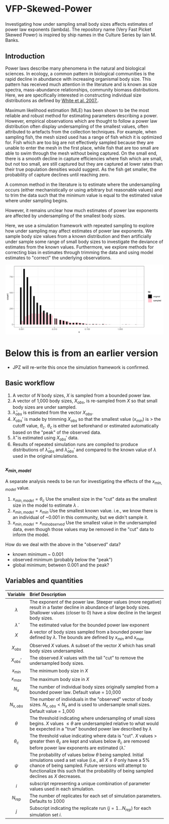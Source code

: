 # VFP-Skewed-Power

###   

Investigating how under sampling small body sizes affects estimates of power law exponents (lambda). The repository name (Very Fast Picket Skewed Power) is inspired by ship names in the Culture Series by Iain M. Banks. 

## Introduction  

Power laws describe many phenomena in the natural and biological sciences. In ecology, a common pattern in biological communities is the rapid decline in abundance with increasing organismal body size. This pattern has received much attention in the literature and is known as size spectra, mass-abundance relationships, community biomass distributions. Here, we are specifically interested in constructing individual size distributions as defined by [White et al. 2007.](https://www.cell.com/ajhg/abstract/S0169-5347(07)00098-5). 

Maximum likelihood estimation (MLE) has been shown to be the most reliable and robust method for estimating parameters describing a power. However, empirical observations which are thought to follow a power law distribution often display undersampling of the smallest values, often attributed to artefacts from the collection techniques. For example, when sampling fish, the mesh sized used has a range of fish which it is optimized for. Fish which are too big are not effectively sampled because they are unable to enter the mesh in the first place, while fish that are too small are able to swim through the mesh without being captured. On the small end, there is a smooth decline in capture efficiencies where fish which are small, but not too small, are still captured but they are captured at lower rates than their true population densities would suggest. As the fish get smaller, the probability of capture declines until reaching zero. 

A common method in the literature is to estimate where the undersampling occurs (either mechanistically or using arbitrary but reasonable values) and to trim the data such that the minimum value is equal to the estimated value where under sampling begins. 

However, it remains unclear how much estimates of power law exponents are affected by undersampling of the smallest body sizes. 

Here, we use a simulation framework with repeated sampling to explore how under sampling may affect estimates of power law exponents. We sample body size values from a known distribution and then artificially under sample some range of small body sizes to investigate the deviance of estimates from the known values. Furthermore, we explore methods for correcting bias in estimates through trimming the data and using model estimates to "correct" the underlying observations. 

![Conceptual figure showing power law distribution of known sample (in black bars) and simulated under sampling (in pink bars)](plots/under_sample_conceptual.png)

# Below this is from an earlier version  

* JPZ will re-write this once the simulation framework is confirmed.  

## Basic workflow  

1. A vector of $N$ body sizes, $X$ is sampled from a bounded power law.  
2. A vector of 1,000 body sizes, $X_{obs}$, is re-sampled from $X$ so that small body sizes are under sampled. 
3. $\hat \lambda_{obs}$ is estimated from the vector $X_{obs}$.  
4. $X_{obs}'$ is made by trimming $X_{obs}$ so that the smallest value ($x_{min}$) is $\gt$ the cutoff value, $\theta_c$. $\theta_c$ is either set beforehand or estimated automatically based on the "peak" of the observed data.   
5. $\hat \lambda'$ is estimated using $X_{obs}'$ data.  
6. Results of repeated simulation runs are compiled to produce distributions of $\hat \lambda_{obs}$ and $\hat \lambda_{obs}'$ and compared to the known value of $\lambda$ used in the original simulations.   


### $x_{min, model}$  
A separate analysis needs to be run for investigating the effects of the $x_{min, model}$ value.  

1. $x_{min, model} = \theta_c$  Use the smallest size in the "cut" data as the smallest size in the model to estimate $\lambda$ .  
2. $x_{min, model} = x_{min}$  Use the smallest known value. i.e., we know there is an individual of ~0.001 in this community, but we didn't sample it.  
3. $x_{min, model} = x_{min observed}$  Use the smallest value in the undersampled data, even though those values may be removed in the "cut" data to inform the model.  

How do we deal with the above in the "observed" data?  
* known minimum ~ 0.001  
* observed minimum (probably below the "peak")  
* global minimum; between 0.001 and the peak?


## Variables and quantities  

| Variable  | Brief Description |
|  :----:   |:------------------|
| $\lambda$ |The exponent of the power law. Steeper values (more negative) result in a faster decline in abundance of large body sizes. Shallower values (closer to 0) have a slow decline in the largest body sizes. |
| $\hat \lambda$ | The estimated value for the bounded power law exponent | 
| $X$  | A vector of body sizes sampled from a bounded power law defined by $\lambda$. The bounds are defined by $x_{min}$ and $x_{max}$ |
| $X_{obs}$| Observed $X$ values. A subset of the vector $X$ which has small body sizes undersampled. |
|$X_{obs}'$| The observed $X$ values with the tail "cut" to remove the undersampled body sizes. |
| $x_{min}$ | The minimum body size in $X$ |
| $x_{max}$ | The maximum body size in $X$ |
|$N_x$| The number of individual body sizes originally sampled from a bounded power law. Default value = 10,000 |
|$N_{x, obs}$| The number of individuals in the "observed" vector of body sizes. $N_{x, obs} < N_x$ and is used to undersample small sizes. Default value = 1,000|
| $\theta$  | The threshold indicating where undersampling of small sizes begins. $X$ values $\le \theta$ are undersampled relative to what would be expected in a "true" bounded power law described by $\lambda$ |
| $\theta_c$ | The threshold value indicating where data is "cut". $X$ values $\gt$ greater then $\theta_c$ are kept and values below $\theta_c$  are removed before power law exponents are estimated ($\hat \lambda$. |
| $\psi$ | The probability of values below $\theta$ being sampled. Initial simulations used a set value (i.e., all $X \le \theta$ only have a 5% chance of being sampled. Future versions will attempt to functionalize this such that the probability of being sampled declines as $X$ decreases. |
|$i$| subscript representing a unique combination of parameter values used in each simulation. |
|$N_{rep}$|The number of replicates for each set of simulation parameters. Defaults to 1000|
|$j$| Subscript indicating the replicate run ($j = 1...N_{rep}$) for each simulation set $i$. |
